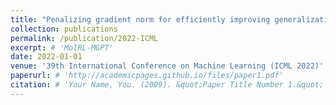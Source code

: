 ```yaml
---
title: "Penalizing gradient norm for efficiently improving generalization in deep learning"
collection: publications
permalink: /publication/2022-ICML
excerpt: # 'MolRL-MGPT'
date: 2022-01-01
venue: '39th International Conference on Machine Learning (ICML 2022)'
paperurl: # 'http://academicpages.github.io/files/paper1.pdf'
citation: # 'Your Name, You. (2009). &quot;Paper Title Number 1.&quot; <i>Journal 1</i>. 1(1).'
---
```

